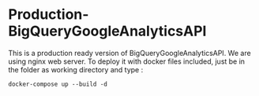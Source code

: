 # Production-BigQueryGoogleAnalyticsAPI

This is a production ready version of BigQueryGoogleAnalyticsAPI. We are using nginx web server. To deploy it with docker files included, just be in the folder as working directory and type : 

``docker-compose up --build -d ``
